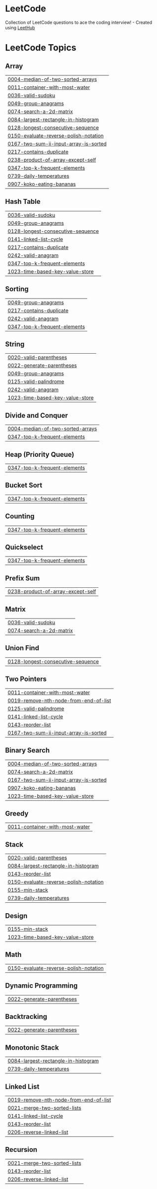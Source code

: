 # LeetCode
Collection of LeetCode questions to ace the coding interview! - Created using [LeetHub](https://github.com/QasimWani/LeetHub)

<!---LeetCode Topics Start-->
# LeetCode Topics
## Array
|  |
| ------- |
| [0004-median-of-two-sorted-arrays](https://github.com/syedTalal10/LeetCode/tree/master/0004-median-of-two-sorted-arrays) |
| [0011-container-with-most-water](https://github.com/syedTalal10/LeetCode/tree/master/0011-container-with-most-water) |
| [0036-valid-sudoku](https://github.com/syedTalal10/LeetCode/tree/master/0036-valid-sudoku) |
| [0049-group-anagrams](https://github.com/syedTalal10/LeetCode/tree/master/0049-group-anagrams) |
| [0074-search-a-2d-matrix](https://github.com/syedTalal10/LeetCode/tree/master/0074-search-a-2d-matrix) |
| [0084-largest-rectangle-in-histogram](https://github.com/syedTalal10/LeetCode/tree/master/0084-largest-rectangle-in-histogram) |
| [0128-longest-consecutive-sequence](https://github.com/syedTalal10/LeetCode/tree/master/0128-longest-consecutive-sequence) |
| [0150-evaluate-reverse-polish-notation](https://github.com/syedTalal10/LeetCode/tree/master/0150-evaluate-reverse-polish-notation) |
| [0167-two-sum-ii-input-array-is-sorted](https://github.com/syedTalal10/LeetCode/tree/master/0167-two-sum-ii-input-array-is-sorted) |
| [0217-contains-duplicate](https://github.com/syedTalal10/LeetCode/tree/master/0217-contains-duplicate) |
| [0238-product-of-array-except-self](https://github.com/syedTalal10/LeetCode/tree/master/0238-product-of-array-except-self) |
| [0347-top-k-frequent-elements](https://github.com/syedTalal10/LeetCode/tree/master/0347-top-k-frequent-elements) |
| [0739-daily-temperatures](https://github.com/syedTalal10/LeetCode/tree/master/0739-daily-temperatures) |
| [0907-koko-eating-bananas](https://github.com/syedTalal10/LeetCode/tree/master/0907-koko-eating-bananas) |
## Hash Table
|  |
| ------- |
| [0036-valid-sudoku](https://github.com/syedTalal10/LeetCode/tree/master/0036-valid-sudoku) |
| [0049-group-anagrams](https://github.com/syedTalal10/LeetCode/tree/master/0049-group-anagrams) |
| [0128-longest-consecutive-sequence](https://github.com/syedTalal10/LeetCode/tree/master/0128-longest-consecutive-sequence) |
| [0141-linked-list-cycle](https://github.com/syedTalal10/LeetCode/tree/master/0141-linked-list-cycle) |
| [0217-contains-duplicate](https://github.com/syedTalal10/LeetCode/tree/master/0217-contains-duplicate) |
| [0242-valid-anagram](https://github.com/syedTalal10/LeetCode/tree/master/0242-valid-anagram) |
| [0347-top-k-frequent-elements](https://github.com/syedTalal10/LeetCode/tree/master/0347-top-k-frequent-elements) |
| [1023-time-based-key-value-store](https://github.com/syedTalal10/LeetCode/tree/master/1023-time-based-key-value-store) |
## Sorting
|  |
| ------- |
| [0049-group-anagrams](https://github.com/syedTalal10/LeetCode/tree/master/0049-group-anagrams) |
| [0217-contains-duplicate](https://github.com/syedTalal10/LeetCode/tree/master/0217-contains-duplicate) |
| [0242-valid-anagram](https://github.com/syedTalal10/LeetCode/tree/master/0242-valid-anagram) |
| [0347-top-k-frequent-elements](https://github.com/syedTalal10/LeetCode/tree/master/0347-top-k-frequent-elements) |
## String
|  |
| ------- |
| [0020-valid-parentheses](https://github.com/syedTalal10/LeetCode/tree/master/0020-valid-parentheses) |
| [0022-generate-parentheses](https://github.com/syedTalal10/LeetCode/tree/master/0022-generate-parentheses) |
| [0049-group-anagrams](https://github.com/syedTalal10/LeetCode/tree/master/0049-group-anagrams) |
| [0125-valid-palindrome](https://github.com/syedTalal10/LeetCode/tree/master/0125-valid-palindrome) |
| [0242-valid-anagram](https://github.com/syedTalal10/LeetCode/tree/master/0242-valid-anagram) |
| [1023-time-based-key-value-store](https://github.com/syedTalal10/LeetCode/tree/master/1023-time-based-key-value-store) |
## Divide and Conquer
|  |
| ------- |
| [0004-median-of-two-sorted-arrays](https://github.com/syedTalal10/LeetCode/tree/master/0004-median-of-two-sorted-arrays) |
| [0347-top-k-frequent-elements](https://github.com/syedTalal10/LeetCode/tree/master/0347-top-k-frequent-elements) |
## Heap (Priority Queue)
|  |
| ------- |
| [0347-top-k-frequent-elements](https://github.com/syedTalal10/LeetCode/tree/master/0347-top-k-frequent-elements) |
## Bucket Sort
|  |
| ------- |
| [0347-top-k-frequent-elements](https://github.com/syedTalal10/LeetCode/tree/master/0347-top-k-frequent-elements) |
## Counting
|  |
| ------- |
| [0347-top-k-frequent-elements](https://github.com/syedTalal10/LeetCode/tree/master/0347-top-k-frequent-elements) |
## Quickselect
|  |
| ------- |
| [0347-top-k-frequent-elements](https://github.com/syedTalal10/LeetCode/tree/master/0347-top-k-frequent-elements) |
## Prefix Sum
|  |
| ------- |
| [0238-product-of-array-except-self](https://github.com/syedTalal10/LeetCode/tree/master/0238-product-of-array-except-self) |
## Matrix
|  |
| ------- |
| [0036-valid-sudoku](https://github.com/syedTalal10/LeetCode/tree/master/0036-valid-sudoku) |
| [0074-search-a-2d-matrix](https://github.com/syedTalal10/LeetCode/tree/master/0074-search-a-2d-matrix) |
## Union Find
|  |
| ------- |
| [0128-longest-consecutive-sequence](https://github.com/syedTalal10/LeetCode/tree/master/0128-longest-consecutive-sequence) |
## Two Pointers
|  |
| ------- |
| [0011-container-with-most-water](https://github.com/syedTalal10/LeetCode/tree/master/0011-container-with-most-water) |
| [0019-remove-nth-node-from-end-of-list](https://github.com/syedTalal10/LeetCode/tree/master/0019-remove-nth-node-from-end-of-list) |
| [0125-valid-palindrome](https://github.com/syedTalal10/LeetCode/tree/master/0125-valid-palindrome) |
| [0141-linked-list-cycle](https://github.com/syedTalal10/LeetCode/tree/master/0141-linked-list-cycle) |
| [0143-reorder-list](https://github.com/syedTalal10/LeetCode/tree/master/0143-reorder-list) |
| [0167-two-sum-ii-input-array-is-sorted](https://github.com/syedTalal10/LeetCode/tree/master/0167-two-sum-ii-input-array-is-sorted) |
## Binary Search
|  |
| ------- |
| [0004-median-of-two-sorted-arrays](https://github.com/syedTalal10/LeetCode/tree/master/0004-median-of-two-sorted-arrays) |
| [0074-search-a-2d-matrix](https://github.com/syedTalal10/LeetCode/tree/master/0074-search-a-2d-matrix) |
| [0167-two-sum-ii-input-array-is-sorted](https://github.com/syedTalal10/LeetCode/tree/master/0167-two-sum-ii-input-array-is-sorted) |
| [0907-koko-eating-bananas](https://github.com/syedTalal10/LeetCode/tree/master/0907-koko-eating-bananas) |
| [1023-time-based-key-value-store](https://github.com/syedTalal10/LeetCode/tree/master/1023-time-based-key-value-store) |
## Greedy
|  |
| ------- |
| [0011-container-with-most-water](https://github.com/syedTalal10/LeetCode/tree/master/0011-container-with-most-water) |
## Stack
|  |
| ------- |
| [0020-valid-parentheses](https://github.com/syedTalal10/LeetCode/tree/master/0020-valid-parentheses) |
| [0084-largest-rectangle-in-histogram](https://github.com/syedTalal10/LeetCode/tree/master/0084-largest-rectangle-in-histogram) |
| [0143-reorder-list](https://github.com/syedTalal10/LeetCode/tree/master/0143-reorder-list) |
| [0150-evaluate-reverse-polish-notation](https://github.com/syedTalal10/LeetCode/tree/master/0150-evaluate-reverse-polish-notation) |
| [0155-min-stack](https://github.com/syedTalal10/LeetCode/tree/master/0155-min-stack) |
| [0739-daily-temperatures](https://github.com/syedTalal10/LeetCode/tree/master/0739-daily-temperatures) |
## Design
|  |
| ------- |
| [0155-min-stack](https://github.com/syedTalal10/LeetCode/tree/master/0155-min-stack) |
| [1023-time-based-key-value-store](https://github.com/syedTalal10/LeetCode/tree/master/1023-time-based-key-value-store) |
## Math
|  |
| ------- |
| [0150-evaluate-reverse-polish-notation](https://github.com/syedTalal10/LeetCode/tree/master/0150-evaluate-reverse-polish-notation) |
## Dynamic Programming
|  |
| ------- |
| [0022-generate-parentheses](https://github.com/syedTalal10/LeetCode/tree/master/0022-generate-parentheses) |
## Backtracking
|  |
| ------- |
| [0022-generate-parentheses](https://github.com/syedTalal10/LeetCode/tree/master/0022-generate-parentheses) |
## Monotonic Stack
|  |
| ------- |
| [0084-largest-rectangle-in-histogram](https://github.com/syedTalal10/LeetCode/tree/master/0084-largest-rectangle-in-histogram) |
| [0739-daily-temperatures](https://github.com/syedTalal10/LeetCode/tree/master/0739-daily-temperatures) |
## Linked List
|  |
| ------- |
| [0019-remove-nth-node-from-end-of-list](https://github.com/syedTalal10/LeetCode/tree/master/0019-remove-nth-node-from-end-of-list) |
| [0021-merge-two-sorted-lists](https://github.com/syedTalal10/LeetCode/tree/master/0021-merge-two-sorted-lists) |
| [0141-linked-list-cycle](https://github.com/syedTalal10/LeetCode/tree/master/0141-linked-list-cycle) |
| [0143-reorder-list](https://github.com/syedTalal10/LeetCode/tree/master/0143-reorder-list) |
| [0206-reverse-linked-list](https://github.com/syedTalal10/LeetCode/tree/master/0206-reverse-linked-list) |
## Recursion
|  |
| ------- |
| [0021-merge-two-sorted-lists](https://github.com/syedTalal10/LeetCode/tree/master/0021-merge-two-sorted-lists) |
| [0143-reorder-list](https://github.com/syedTalal10/LeetCode/tree/master/0143-reorder-list) |
| [0206-reverse-linked-list](https://github.com/syedTalal10/LeetCode/tree/master/0206-reverse-linked-list) |
<!---LeetCode Topics End-->